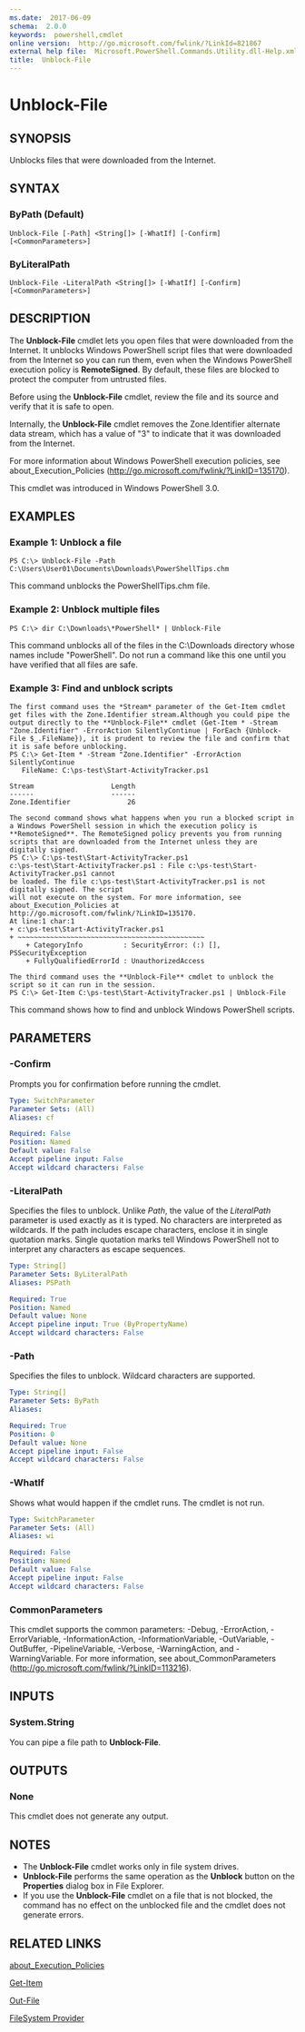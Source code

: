 ```yaml
---
ms.date:  2017-06-09
schema:  2.0.0
keywords:  powershell,cmdlet
online version:  http://go.microsoft.com/fwlink/?LinkId=821867
external help file:  Microsoft.PowerShell.Commands.Utility.dll-Help.xml
title:  Unblock-File
---
```


# Unblock-File

## SYNOPSIS
Unblocks files that were downloaded from the Internet.

## SYNTAX

### ByPath (Default)
```
Unblock-File [-Path] <String[]> [-WhatIf] [-Confirm] [<CommonParameters>]
```

### ByLiteralPath
```
Unblock-File -LiteralPath <String[]> [-WhatIf] [-Confirm] [<CommonParameters>]
```

## DESCRIPTION
The **Unblock-File** cmdlet lets you open files that were downloaded from the Internet.
It unblocks Windows PowerShell script files that were downloaded from the Internet so you can run them, even when the Windows PowerShell execution policy is **RemoteSigned**.
By default, these files are blocked to protect the computer from untrusted files.

Before using the **Unblock-File** cmdlet, review the file and its source and verify that it is safe to open.

Internally, the **Unblock-File** cmdlet removes the Zone.Identifier alternate data stream, which has a value of "3" to indicate that it was downloaded from the Internet.

For more information about Windows PowerShell execution policies, see about_Execution_Policies (http://go.microsoft.com/fwlink/?LinkID=135170).

This cmdlet was introduced in Windows PowerShell 3.0.

## EXAMPLES

### Example 1: Unblock a file
```
PS C:\> Unblock-File -Path C:\Users\User01\Documents\Downloads\PowerShellTips.chm
```

This command unblocks the PowerShellTips.chm file.

### Example 2: Unblock multiple files
```
PS C:\> dir C:\Downloads\*PowerShell* | Unblock-File
```

This command unblocks all of the files in the C:\Downloads directory whose names include "PowerShell".
Do not run a command like this one until you have verified that all files are safe.

### Example 3: Find and unblock scripts
```
The first command uses the *Stream* parameter of the Get-Item cmdlet get files with the Zone.Identifier stream.Although you could pipe the output directly to the **Unblock-File** cmdlet (Get-Item * -Stream "Zone.Identifier" -ErrorAction SilentlyContinue | ForEach {Unblock-File $_.FileName}), it is prudent to review the file and confirm that it is safe before unblocking.
PS C:\> Get-Item * -Stream "Zone.Identifier" -ErrorAction SilentlyContinue
   FileName: C:\ps-test\Start-ActivityTracker.ps1

Stream                   Length
------                   ------
Zone.Identifier              26

The second command shows what happens when you run a blocked script in a Windows PowerShell session in which the execution policy is **RemoteSigned**. The RemoteSigned policy prevents you from running scripts that are downloaded from the Internet unless they are digitally signed.
PS C:\> C:\ps-test\Start-ActivityTracker.ps1
c:\ps-test\Start-ActivityTracker.ps1 : File c:\ps-test\Start-ActivityTracker.ps1 cannot
be loaded. The file c:\ps-test\Start-ActivityTracker.ps1 is not digitally signed. The script
will not execute on the system. For more information, see about_Execution_Policies at
http://go.microsoft.com/fwlink/?LinkID=135170.
At line:1 char:1
+ c:\ps-test\Start-ActivityTracker.ps1
+ ~~~~~~~~~~~~~~~~~~~~~~~~~~~~~~~~~~~~~~~~~~~~~~
    + CategoryInfo          : SecurityError: (:) [], PSSecurityException
    + FullyQualifiedErrorId : UnauthorizedAccess

The third command uses the **Unblock-File** cmdlet to unblock the script so it can run in the session.
PS C:\> Get-Item C:\ps-test\Start-ActivityTracker.ps1 | Unblock-File
```

This command shows how to find and unblock Windows PowerShell scripts.

## PARAMETERS

### -Confirm
Prompts you for confirmation before running the cmdlet.

```yaml
Type: SwitchParameter
Parameter Sets: (All)
Aliases: cf

Required: False
Position: Named
Default value: False
Accept pipeline input: False
Accept wildcard characters: False
```

### -LiteralPath
Specifies the files to unblock.
Unlike *Path*, the value of the *LiteralPath* parameter is used exactly as it is typed.
No characters are interpreted as wildcards.
If the path includes escape characters, enclose it in single quotation marks.
Single quotation marks tell Windows PowerShell not to interpret any characters as escape sequences.

```yaml
Type: String[]
Parameter Sets: ByLiteralPath
Aliases: PSPath

Required: True
Position: Named
Default value: None
Accept pipeline input: True (ByPropertyName)
Accept wildcard characters: False
```

### -Path
Specifies the files to unblock.
Wildcard characters are supported.

```yaml
Type: String[]
Parameter Sets: ByPath
Aliases: 

Required: True
Position: 0
Default value: None
Accept pipeline input: False
Accept wildcard characters: False
```

### -WhatIf
Shows what would happen if the cmdlet runs.
The cmdlet is not run.

```yaml
Type: SwitchParameter
Parameter Sets: (All)
Aliases: wi

Required: False
Position: Named
Default value: False
Accept pipeline input: False
Accept wildcard characters: False
```

### CommonParameters
This cmdlet supports the common parameters: -Debug, -ErrorAction, -ErrorVariable, -InformationAction, -InformationVariable, -OutVariable, -OutBuffer, -PipelineVariable, -Verbose, -WarningAction, and -WarningVariable. For more information, see about_CommonParameters (http://go.microsoft.com/fwlink/?LinkID=113216).

## INPUTS

### System.String
You can pipe a file path to **Unblock-File**.

## OUTPUTS

### None
This cmdlet does not generate any output.

## NOTES
* The **Unblock-File** cmdlet works only in file system drives.
* **Unblock-File** performs the same operation as the **Unblock** button on the **Properties** dialog box in File Explorer.
* If you use the **Unblock-File** cmdlet on a file that is not blocked, the command has no effect on the unblocked file and the cmdlet does not generate errors.

## RELATED LINKS

[about_Execution_Policies](../Microsoft.PowerShell.Core/About/about_Execution_Policies.md)

[Get-Item](../Microsoft.PowerShell.Management/Get-Item.md)

[Out-File](Out-File.md)

[FileSystem Provider](../Microsoft.PowerShell.Core/Providers/FileSystem-Provider.md)

